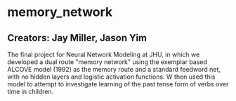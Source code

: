 # memory_network

## Creators: Jay Miller, Jason Yim

The final project for Neural Network Modeling at JHU, in which we developed a dual route "memory network" using the exemplar based ALCOVE model (1992) as the memory route and a standard feedword net, with no hidden layers and logistic activation functions. W then used this model to attempt to investigate learning of the past tense form of verbs over time in children.

